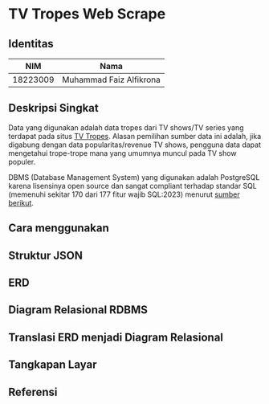 # TV Tropes Web Scrape
## Identitas
| NIM | Nama |
|---|---|
|18223009|Muhammad Faiz Alfikrona|
## Deskripsi Singkat
Data yang digunakan adalah data tropes dari TV shows/TV series yang terdapat pada situs [TV Tropes](https://tvtropes.org/). Alasan pemilihan sumber data ini adalah, jika digabung dengan data popularitas/revenue TV shows, pengguna data dapat mengetahui trope-trope mana yang umumnya muncul pada TV show populer.

DBMS (Database Management System) yang digunakan adalah PostgreSQL karena lisensinya open source dan sangat compliant terhadap standar SQL (memenuhi sekitar 170 dari 177 fitur wajib SQL:2023) menurut [sumber berikut](https://www.postgresql.org/docs/current/features.html).

## Cara menggunakan

## Struktur JSON

## ERD

## Diagram Relasional RDBMS

## Translasi ERD menjadi Diagram Relasional

## Tangkapan Layar

## Referensi
